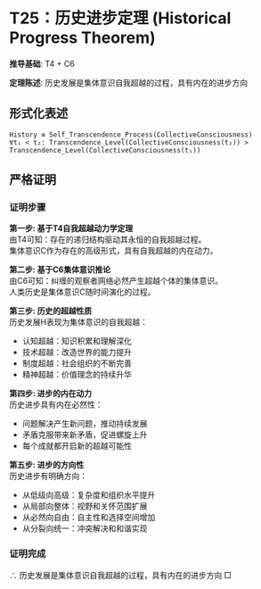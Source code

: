 # T25：历史进步定理 (Historical Progress Theorem)  

**推导基础**: T4 + C6  

**定理陈述**: 历史发展是集体意识自我超越的过程，具有内在的进步方向  

## 形式化表述  
```  
History ≡ Self_Transcendence_Process(CollectiveConsciousness)  
∀t₁ < t₂: Transcendence_Level(CollectiveConsciousness(t₂)) > Transcendence_Level(CollectiveConsciousness(t₁))  
```  

## 严格证明  

### 证明步骤  

**第一步: 基于T4自我超越动力学定理**  
由T4可知：存在的递归结构驱动其永恒的自我超越过程。  
集体意识C作为存在的高级形式，具有自我超越的内在动力。  

**第二步: 基于C6集体意识推论**  
由C6可知：纠缠的观察者网络必然产生超越个体的集体意识。  
人类历史是集体意识C随时间演化的过程。  

**第三步: 历史的超越性质**  
历史发展H表现为集体意识的自我超越：  
- 认知超越：知识积累和理解深化  
- 技术超越：改造世界的能力提升  
- 制度超越：社会组织的不断完善  
- 精神超越：价值理念的持续升华  

**第四步: 进步的内在动力**  
历史进步具有内在必然性：  
- 问题解决产生新问题，推动持续发展  
- 矛盾克服带来新矛盾，促进螺旋上升  
- 每个成就都开启新的超越可能性  

**第五步: 进步的方向性**  
历史进步有明确方向：  
- 从低级向高级：复杂度和组织水平提升  
- 从局部向整体：视野和关怀范围扩展  
- 从必然向自由：自主性和选择空间增加  
- 从分裂向统一：冲突解决和和谐实现  

### 证明完成  
∴ 历史发展是集体意识自我超越的过程，具有内在的进步方向 □  